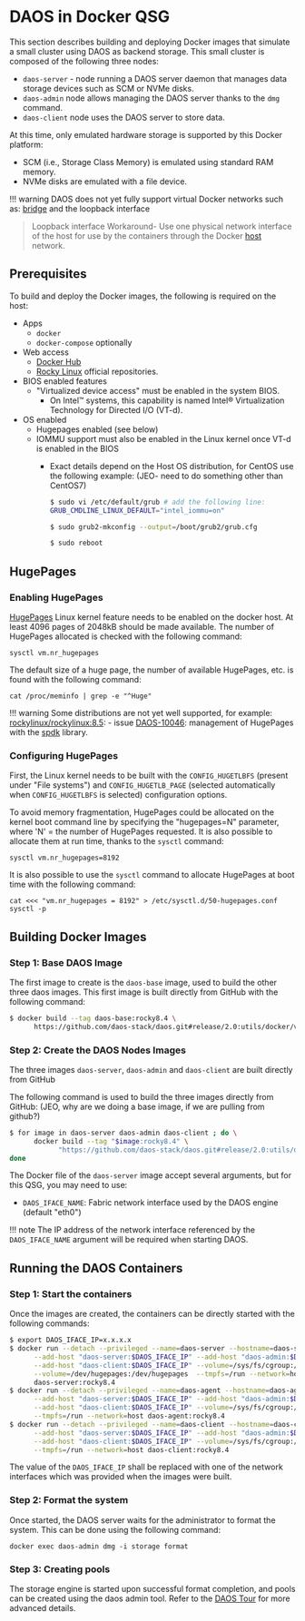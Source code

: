 # DAOS in Docker  QSG

This section describes building and deploying Docker images that simulate a small cluster
using DAOS as backend storage. This small cluster is composed of the following three nodes:

- `daos-server` - node running a DAOS server daemon that manages data storage devices such as SCM or
  NVMe disks.
- `daos-admin` node allows managing the DAOS server thanks to the `dmg` command.
- `daos-client` node uses the DAOS server to store data.

At this time, only emulated hardware storage is supported by this Docker platform:

- SCM (i.e., Storage Class Memory) is emulated using standard RAM memory.
- NVMe disks are emulated with a file device.

!!! warning
DAOS does not yet fully support virtual Docker networks such as: [bridge](https://docs.docker.com/network/bridge/) and the loopback interface
> Loopback interface Workaround- Use one physical network interface of the host for use by the containers through the Docker [host](https://docs.docker.com/network/host/) network.

## Prerequisites

To build and deploy the Docker images, the following is required on the host:

- Apps
  - `docker`
  - `docker-compose` optionally
- Web access
  - [Docker Hub](https://hub.docker.com/)
  - [Rocky Linux](https://rockylinux.org/) official repositories.
- BIOS enabled features
  - "Virtualized device access" must be enabled in the system BIOS.
    - On Intel™ systems, this capability is named Intel® Virtualization Technology for Directed I/O (VT-d).
- OS enabled
  - Hugepages enabled (see below)
  - IOMMU support must also be enabled in the Linux kernel once VT-d is enabled in the BIOS
    - Exact details depend on the Host OS distribution, for CentOS use the following example: (JEO- need to do something other than CentOS7)

      ```bash
      $ sudo vi /etc/default/grub # add the following line:
      GRUB_CMDLINE_LINUX_DEFAULT="intel_iommu=on"

      $ sudo grub2-mkconfig --output=/boot/grub2/grub.cfg

      $ sudo reboot
      ```

## HugePages

### Enabling HugePages

[HugePages](https://www.kernel.org/doc/Documentation/vm/hugetlbpage.txt) Linux kernel feature needs to be enabled on the docker host. At least 4096 pages of 2048kB should be made available. The number of
HugePages allocated is checked with the following command: 

```command
sysctl vm.nr_hugepages
```

The default size of a huge page, the number of available HugePages, etc. is found with the
following command:

```command
cat /proc/meminfo | grep -e "^Huge"
```

!!! warning
    Some distributions are not yet well supported, for example:
    [rockylinux/rockylinux:8.5](https://hub.docker.com/r/rockylinux/rockylinux):
    - issue [DAOS-10046](https://daosio.atlassian.net/browse/DAOS-10046): management of
      HugePages with the [spdk](https://spdk.io/) library.

### Configuring HugePages

First, the Linux kernel needs to be built with the `CONFIG_HUGETLBFS` (present under "File systems")
and `CONFIG_HUGETLB_PAGE` (selected automatically when `CONFIG_HUGETLBFS` is selected) configuration
options.

To avoid memory fragmentation, HugePages could be allocated on the kernel boot command line by
specifying the "hugepages=N" parameter, where 'N' = the number of HugePages requested. It is also
possible to allocate them at run time, thanks to the `sysctl` command: 

```command
sysctl vm.nr_hugepages=8192
```

It is also possible to use the `sysctl` command to allocate HugePages at boot time with the
following command:

```command
cat <<< "vm.nr_hugepages = 8192" > /etc/sysctl.d/50-hugepages.conf sysctl -p
```

## Building Docker Images

### Step 1: Base DAOS Image

The first image to create is the `daos-base` image, used to build the other three daos images. This first image is built directly from GitHub with the following command:

```bash
$ docker build --tag daos-base:rocky8.4 \
      https://github.com/daos-stack/daos.git#release/2.0:utils/docker/vcluster/daos-base/el8
```

### Step 2: Create the DAOS Nodes Images

The three images `daos-server`, `daos-admin` and `daos-client` are built directly from GitHub

The following command is used to build the three images directly from GitHub: (JEO, why are we doing a base image, if we are pulling from github?)

```bash
$ for image in daos-server daos-admin daos-client ; do \
      docker build --tag "$image:rocky8.4" \
            "https://github.com/daos-stack/daos.git#release/2.0:utils/docker/vcluster/$image/el8"; \
done
```

The Docker file of the `daos-server` image accept several arguments, but for this QSG, you may need to use:

- `DAOS_IFACE_NAME`: Fabric network interface used by the DAOS engine (default "eth0")

!!! note
    The IP address of the network interface referenced by the `DAOS_IFACE_NAME` argument will be
    required when starting DAOS.

## Running the DAOS Containers

### Step 1: Start the containers

Once the images are created, the containers can be directly started with the following commands:

```bash
$ export DAOS_IFACE_IP=x.x.x.x
$ docker run --detach --privileged --name=daos-server --hostname=daos-server \
      --add-host "daos-server:$DAOS_IFACE_IP" --add-host "daos-admin:$DAOS_IFACE_IP" \
      --add-host "daos-client:$DAOS_IFACE_IP" --volume=/sys/fs/cgroup:/sys/fs/cgroup:ro \
      --volume=/dev/hugepages:/dev/hugepages  --tmpfs=/run --network=host \
      daos-server:rocky8.4
$ docker run --detach --privileged --name=daos-agent --hostname=daos-agent \
      --add-host "daos-server:$DAOS_IFACE_IP" --add-host "daos-admin:$DAOS_IFACE_IP" \
      --add-host "daos-client:$DAOS_IFACE_IP" --volume=/sys/fs/cgroup:/sys/fs/cgroup:ro \
      --tmpfs=/run --network=host daos-agent:rocky8.4
$ docker run --detach --privileged --name=daos-client --hostname=daos-client \
      --add-host "daos-server:$DAOS_IFACE_IP" --add-host "daos-admin:$DAOS_IFACE_IP" \
      --add-host "daos-client:$DAOS_IFACE_IP" --volume=/sys/fs/cgroup:/sys/fs/cgroup:ro \
      --tmpfs=/run --network=host daos-client:rocky8.4
```

The value of the `DAOS_IFACE_IP` shall be replaced with one of the network interfaces which was
provided when the images were built.

### Step 2: Format the system

Once started, the DAOS server waits for the administrator to format the system.
This can be done using the following command:

`docker exec daos-admin dmg -i storage format`

### Step 3: Creating pools

The storage engine is started upon successful format completion, and pools
can be created using the daos admin tool. Refer to the
[DAOS Tour](https://docs.daos.io/v2.0/QSG/tour/) for more advanced details.
